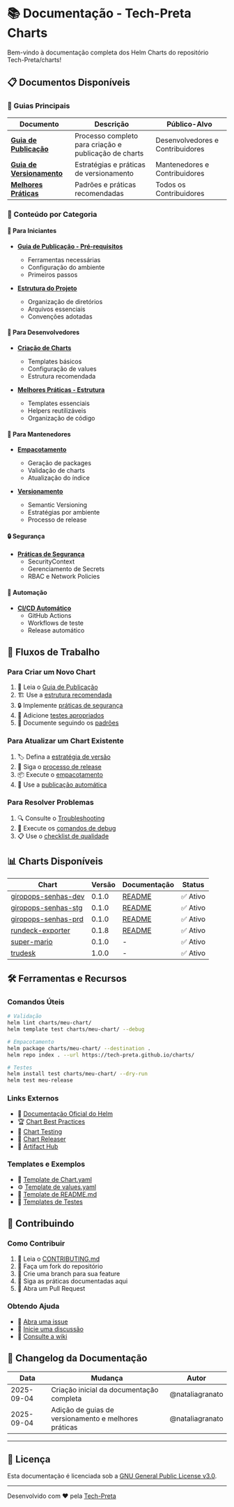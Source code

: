 # 📚 Documentação - Tech-Preta Charts

Bem-vindo à documentação completa dos Helm Charts do repositório Tech-Preta/charts!

## 📋 Documentos Disponíveis

### 🚀 Guias Principais

| Documento | Descrição | Público-Alvo |
|-----------|-----------|--------------|
| [**Guia de Publicação**](./helm-publishing-guide.md) | Processo completo para criação e publicação de charts | Desenvolvedores e Contribuidores |
| [**Guia de Versionamento**](./versioning-guide.md) | Estratégias e práticas de versionamento | Mantenedores e Contribuidores |
| [**Melhores Práticas**](./best-practices.md) | Padrões e práticas recomendadas | Todos os Contribuidores |

### 📖 Conteúdo por Categoria

#### 🎯 Para Iniciantes
- **[Guia de Publicação - Pré-requisitos](./helm-publishing-guide.md#-pré-requisitos)**
  - Ferramentas necessárias
  - Configuração do ambiente
  - Primeiros passos

- **[Estrutura do Projeto](./helm-publishing-guide.md#-estrutura-do-projeto)**
  - Organização de diretórios
  - Arquivos essenciais
  - Convenções adotadas

#### 🔧 Para Desenvolvedores
- **[Criação de Charts](./helm-publishing-guide.md#-criação-de-charts)**
  - Templates básicos
  - Configuração de values
  - Estrutura recomendada

- **[Melhores Práticas - Estrutura](./best-practices.md#-estrutura-de-charts)**
  - Templates essenciais
  - Helpers reutilizáveis
  - Organização de código

#### 🚀 Para Mantenedores
- **[Empacotamento](./helm-publishing-guide.md#-empacotamento)**
  - Geração de packages
  - Validação de charts
  - Atualização do índice

- **[Versionamento](./versioning-guide.md#-semantic-versioning)**
  - Semantic Versioning
  - Estratégias por ambiente
  - Processo de release

#### 🔒 Segurança
- **[Práticas de Segurança](./best-practices.md#-segurança)**
  - SecurityContext
  - Gerenciamento de Secrets
  - RBAC e Network Policies

#### 🤖 Automação
- **[CI/CD Automático](./helm-publishing-guide.md#-cicd-automático)**
  - GitHub Actions
  - Workflows de teste
  - Release automático

## 🎯 Fluxos de Trabalho

### Para Criar um Novo Chart

1. 📖 Leia o [Guia de Publicação](./helm-publishing-guide.md#-criação-de-charts)
2. 🏗️ Use a [estrutura recomendada](./best-practices.md#-estrutura-de-charts)
3. 🔒 Implemente [práticas de segurança](./best-practices.md#-segurança)
4. 🧪 Adicione [testes apropriados](./best-practices.md#-testes)
5. 📝 Documente seguindo os [padrões](./best-practices.md#-documentação)

### Para Atualizar um Chart Existente

1. 🏷️ Defina a [estratégia de versão](./versioning-guide.md#-semantic-versioning)
2. 🔄 Siga o [processo de release](./versioning-guide.md#-processo-de-release)
3. 📦 Execute o [empacotamento](./helm-publishing-guide.md#-empacotamento)
4. 🚀 Use a [publicação automática](./helm-publishing-guide.md#-publicação)

### Para Resolver Problemas

1. 🔍 Consulte o [Troubleshooting](./helm-publishing-guide.md#-troubleshooting)
2. 🧪 Execute os [comandos de debug](./helm-publishing-guide.md#comandos-de-debug)
3. 📋 Use o [checklist de qualidade](./best-practices.md#-checklist-de-qualidade)

## 📊 Charts Disponíveis

| Chart | Versão | Documentação | Status |
|-------|---------|--------------|---------|
| [giropops-senhas-dev](../charts/giropops-senhas/) | 0.1.0 | [README](../charts/giropops-senhas/README.md) | ✅ Ativo |
| [giropops-senhas-stg](../charts/giropops-senhas/) | 0.1.0 | [README](../charts/giropops-senhas/README.md) | ✅ Ativo |
| [giropops-senhas-prd](../charts/giropops-senhas/) | 0.1.0 | [README](../charts/giropops-senhas/README.md) | ✅ Ativo |
| [rundeck-exporter](../charts/rundeck-exporter/) | 0.1.8 | [README](../charts/rundeck-exporter/README.md) | ✅ Ativo |
| [super-mario](../charts/super-mario/) | 0.1.0 | - | ✅ Ativo |
| [trudesk](../charts/trudesk/) | 1.0.0 | - | ✅ Ativo |

## 🛠️ Ferramentas e Recursos

### Comandos Úteis

```bash
# Validação
helm lint charts/meu-chart/
helm template test charts/meu-chart/ --debug

# Empacotamento
helm package charts/meu-chart/ --destination .
helm repo index . --url https://tech-preta.github.io/charts/

# Testes
helm install test charts/meu-chart/ --dry-run
helm test meu-release
```

### Links Externos

- 📖 [Documentação Oficial do Helm](https://helm.sh/docs/)
- 🏆 [Chart Best Practices](https://helm.sh/docs/chart_best_practices/)
- 🧪 [Chart Testing](https://github.com/helm/chart-testing)
- 🚀 [Chart Releaser](https://github.com/helm/chart-releaser)
- 🏪 [Artifact Hub](https://artifacthub.io/)

### Templates e Exemplos

- 📄 [Template de Chart.yaml](./helm-publishing-guide.md#2-configurar-chartyaml)
- ⚙️ [Template de values.yaml](./helm-publishing-guide.md#3-configurar-valuesyaml)
- 📝 [Template de README.md](./best-practices.md#readmemd-template)
- 🧪 [Templates de Testes](./best-practices.md#testes-de-conexão)

## 🤝 Contribuindo

### Como Contribuir

1. 📖 Leia o [CONTRIBUTING.md](../CONTRIBUTING.md)
2. 🍴 Faça um fork do repositório
3. 🌟 Crie uma branch para sua feature
4. 📝 Siga as práticas documentadas aqui
5. 🔄 Abra um Pull Request

### Obtendo Ajuda

- 📧 [Abra uma issue](https://github.com/Tech-Preta/charts/issues/new)
- 💬 [Inicie uma discussão](https://github.com/Tech-Preta/charts/discussions)
- 📖 [Consulte a wiki](https://github.com/Tech-Preta/charts/wiki)

## 📅 Changelog da Documentação

| Data | Mudança | Autor |
|------|---------|-------|
| 2025-09-04 | Criação inicial da documentação completa | @nataliagranato |
| 2025-09-04 | Adição de guias de versionamento e melhores práticas | @nataliagranato |

---

## 📄 Licença

Esta documentação é licenciada sob a [GNU General Public License v3.0](../LICENSE).

---

Desenvolvido com ❤️ pela [Tech-Preta](https://github.com/Tech-Preta)
